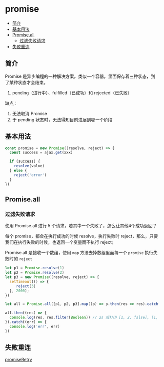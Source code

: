 # promise

- [简介](#简介)
- [基本用法](#基本用法)
- [Promise.all](#promiseall)
  - [过滤失败请求](#过滤失败请求)
- [失败重连](#失败重连)

## 简介

Promise 是异步编程的一种解决方案。类似一个容器，里面保存着三种状态，到了某种状态才会结束。

1. pending（进行中）、fulfilled（已成功）和 rejected（已失败）

缺点：

1. 无法取消 Promise
2. 于 pending 状态时，无法得知目前进展到哪一个阶段

## 基本用法

```js
const promise = new Promise((resolve, reject) => {
  const success = ajax.get(xxx)

  if (success) {
    resolve(value)
  } else {
    reject('error')
  }
})
```

## Promise.all

### 过滤失败请求

使用 Promise.all 进行 5 个请求，若其中一个失败了，怎么让其他4个成功返回？

每个 promise，都会在执行成功的时候 resolve，执行失败时 reject，那么，只要我们在执行失败的时候，也返回一个变量而不执行 reject;

Promise.all 是接收一个数组，使用 `map` 方法去掉数组里面每一个 `promise` 执行失败时的 `reject`

```js
let p1 = Promise.resolve(1)
let p2 = Promise.resolve(2)
let p3 = new Promise((resolve, reject) => {
  setTimeout(() => {
     reject(3)
  }, 2000);
})

let all = Promise.all([p1, p2, p3].map((p) => p.then(res => res).catch(err => false)))

all.then((res) => {
  console.log(res, res.filter(Boolean)) // 2s 后打印 [1, 2, false], [1, 2]
}).catch((err) => {
  console.log('err', err)
})
```

## 失败重连

[promiseRetry](./promiseRetry.js)
